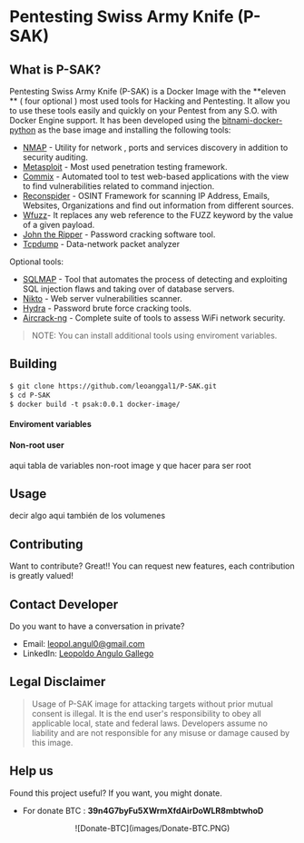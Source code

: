 # Pentesting Swiss Army Knife (P-SAK)






## What is P-SAK?
Pentesting Swiss Army Knife (P-SAK) is a Docker Image with the **eleven ** ( four optional ) most used tools for Hacking and Pentesting. It allow you to use these tools easily and quickly on your Pentest from any S.O. with Docker Engine support. It has been developed using the [bitnami-docker-python](https://github.com/bitnami/bitnami-docker-python) as the base image and installing the following tools:
* [NMAP](https://nmap.org/) - Utility for network , ports and services discovery in addition to security auditing.
* [Metasploit](https://github.com/rapid7/metasploit-framework) - Most used penetration testing framework.
* [Commix](https://github.com/commixproject/commix) - Automated tool to test web-based applications with the view to find  vulnerabilities related to command injection.
* [Reconspider](https://github.com/bhavsec/reconspider) - OSINT Framework for scanning IP Address, Emails, Websites, Organizations and find out information from different sources.
* [Wfuzz](https://github.com/xmendez/wfuzz)- It replaces any web reference to the FUZZ keyword by the value of a given payload.
* [John the Ripper](https://www.openwall.com/john/) - Password cracking software tool.
* [Tcpdump](https://www.tcpdump.org/manpages/tcpdump.1.html) - Data-network packet analyzer

Optional tools:
* [SQLMAP](https://github.com/Xayias/https-github.com-sqlmapproject-sqlmap) - Tool that automates the process of detecting and exploiting SQL injection flaws and taking over of database servers.
* [Nikto](https://github.com/sullo/nikto) - Web server vulnerabilities scanner.
* [Hydra](https://github.com/vanhauser-thc/thc-hydra) - Password brute force cracking tools.
* [Aircrack-ng](https://www.aircrack-ng.org/) - Complete suite of tools to assess WiFi network security.

> NOTE: You can  install  additional tools using enviroment variables.

## Building
```
$ git clone https://github.com/leoanggal1/P-SAK.git
$ cd P-SAK
$ docker build -t psak:0.0.1 docker-image/
```
#### Enviroment variables
#### Non-root user
aqui tabla de variables
non-root image y que hacer para ser root
## Usage
decir algo aqui también de los volumenes
## Contributing
Want to contribute? Great!! You can request new features, each contribution is greatly valued!
## Contact Developer
Do you want to have a conversation in private?
* Email:  leopol.angul0@gmail.com
* LinkedIn: [Leopoldo Angulo Gallego](https://www.linkedin.com/in/leopoldo-angulo-gallego-66b957195)

## Legal Disclaimer
> Usage of P-SAK image for attacking targets without prior mutual consent is illegal.
> It is the end user's responsibility to obey all applicable local, state and federal laws.
> Developers assume no liability and are not responsible for any misuse or damage caused by this image.

## Help us
Found this project useful? If you want, you might donate.

* For donate BTC : **39n4G7byFu5XWrmXfdAirDoWLR8mbtwhoD**
<p align="center">
![Donate-BTC](images/Donate-BTC.PNG)
</p>

